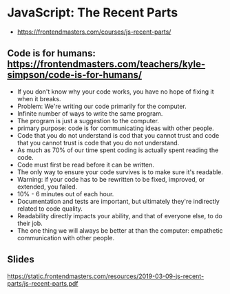 # JavaScript: The Recent Parts

* <https://frontendmasters.com/courses/js-recent-parts/>

## Code is for humans: <https://frontendmasters.com/teachers/kyle-simpson/code-is-for-humans/>

* If you don't know why your code works, you have no hope of fixing it when it breaks.
* Problem: We're writing our code primarily for the computer.
* Infinite number of ways to write the same program.
* The program is just a suggestion to the computer.
* primary purpose: code is for communicating ideas with other people.
* Code that you do not understand is cod that you cannot trust and code that you cannot trust is code that you do not understand.
* As much as 70% of our time spent coding is actually spent reading the code.
* Code must first be read before it can be written.
* The only way to ensure your code survives is to make sure it's readable.
* Warning: if your code has to be rewritten to be fixed, improved, or extended, you failed.
* 10% - 6 minutes out of each hour.
* Documentation and tests are important, but ultimately they're indirectly related to code quality.
* Readability directly impacts your ability, and that of everyone else, to do their job.
* The one thing we will always be better at than the computer: empathetic communication with other people.

## Slides

<https://static.frontendmasters.com/resources/2019-03-09-js-recent-parts/js-recent-parts.pdf>